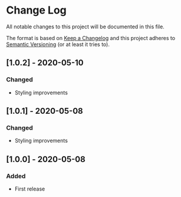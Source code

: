# Change Log
All notable changes to this project will be documented in this file.

The format is based on [Keep a Changelog](http://keepachangelog.com/)
and this project adheres to [Semantic Versioning](http://semver.org/) (or at least it tries to).

## [1.0.2] - 2020-05-10
### Changed
- Styling improvements

## [1.0.1] - 2020-05-08
### Changed
- Styling improvements

## [1.0.0] - 2020-05-08
### Added
- First release
